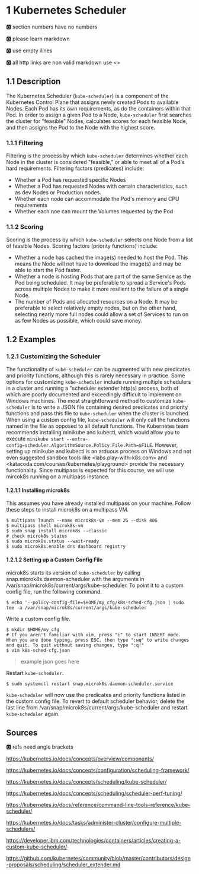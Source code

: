 # 1 Kubernetes Scheduler

:o2: section numbers have no numbers

:o2: please learn markdown

:o2: use empty ilines

:o2: all http links are non valid markdown use <>

## 1.1 Description

The Kubernetes Scheduler (`kube-scheduler`) is a component of the Kubernetes Control Plane that assigns newly created Pods to available Nodes. Each Pod has its own requirements, as do the containers within that Pod. In order to assign a given Pod to a Node, `kube-scheduler` first searches the cluster for "feasible" Nodes, calculates scores for each feasible Node, and then assigns the Pod to the Node with the highest score.

### 1.1.1 Filtering

Filtering is the process by which `kube-scheduler` determines whether each Node in the cluster is considered "feasible," or able to meet all of a Pod's hard requirements. Filtering factors (predicates) include:

* Whether a Pod has requested specific Nodes
* Whether a Pod has requested Nodes with certain characteristics, such as dev Nodes or Production nodes.
* Whether each node can accommodate the Pod's memory and CPU requirements
* Whether each noe can mount the Volumes requested by the Pod

### 1.1.2 Scoring

Scoring is the process by which `kube-scheduler` selects one Node from a list of feasible Nodes. Scoring factors (priority functions) include:

* Whether a node has cached the image(s) needed to host the Pod. This means the Node will not have to download the 
image(s) and may be able to start the Pod faster.
* Whether a node is hosting Pods that are part of the same Service as the Pod being scheduled. It may be preferable to spread a Service's Pods across multiple Nodes to make it more resilient to the failure of a single Node.
* The number of Pods and allocated resources on a Node. It may be preferable to select relatively empty nodes, but on the other hand, selecting nearly more full nodes could allow a set of Services to run on as few Nodes as possible, which could save money.

## 1.2 Examples

### 1.2.1 Customizing the Scheduler

The functionality of `kube-scheduler` can be augmented with new predicates and priority functions, although this is rarely necessary in practice. Some options for customizing `kube-scheduler` include running multiple schedulers in a cluster and running a "scheduler extender http(s) process, both of which are poorly documented and exceedingly difficult to implement on Windows machines. The most straightforward method to customize `kube-scheduler` is to write a JSON file containing desired predicates and priority functions and pass this file to `kube-scheduler` when the cluster is launched. When using a custom config file, `kube-scheduler` will only call the functions named in the file as opposed to all default functions. The Kubernetes team recommends installing minikube and kubectl, which would allow you to execute `minikube start --extra-config=scheduler.AlgorithmSource.Policy.File.Path=$FILE`. However, setting up minikube and kubectl is an arduous process on Windows and not even suggested sandbox tools like <labs.play-with-k8s.com> and <katacoda.com/courses/kubernetes/playground> provide the necessary functionality. Since multipass is expected for this course, we will use mircok8s running on a multipass instance.

#### 1.2.1.1 Installing microk8s

This assumes you have already installed multipass on your machine. Follow these steps to install microk8s on a multipass VM.
```
$ multipass launch --name microk8s-vm --mem 2G --disk 40G
$ multipass shell microk8s-vm
$ sudo snap install microk8s --classic
# check microk8s status
$ sudo microk8s.status --wait-ready
$ sudo microk8s.enable dns dashboard registry
```

#### 1.2.1.2 Setting up a Custom Config File

microk8s starts its version of `kube-scheduler` by calling snap.microk8s.daemon-scheduler with the arguments in /var/snap/microk8s/current/args/kube-scheduler. To point it to a custom config file, run the following command.
```
$ echo '--policy-config-file=$HOME/my_cfg/k8s-sched-cfg.json | sudo tee -a /var/snap/microk8s/current/args/kube-scheduler
```

Write a custom config file.
```
$ mkdir $HOME/my_cfg
# If you aren't familiar with vim, press "i" to start INSERT mode. When you are done typing, press ESC, then type ":wq" to write changes and quit. To quit without saving changes, type ":q!"
$ vim k8s-sched-cfg.json
```

> example
> json
> goes
> here

Restart `kube-scheduler`.
```
$ sudo systemctl restart snap.microk8s.daemon-scheduler.service
```

`kube-scheduler` will now use the predicates and priority functions listed in the custom config file. To revert to default scheduler behavior, delete the last line from /var/snap/microk8s/current/args/kube-scheduler and restart `kube-scheduler` again.

## Sources

:o2: refs need angle brackets

<https://kubernetes.io/docs/concepts/overview/components/>

<https://kubernetes.io/docs/concepts/configuration/scheduling-framework/>

<https://kubernetes.io/docs/concepts/scheduling/kube-scheduler/>

<https://kubernetes.io/docs/concepts/scheduling/scheduler-perf-tuning/>

<https://kubernetes.io/docs/reference/command-line-tools-reference/kube-scheduler/>

<https://kubernetes.io/docs/tasks/administer-cluster/configure-multiple-schedulers/>

<https://developer.ibm.com/technologies/containers/articles/creating-a-custom-kube-scheduler/>

<https://github.com/kubernetes/community/blob/master/contributors/design-proposals/scheduling/scheduler_extender.md>
